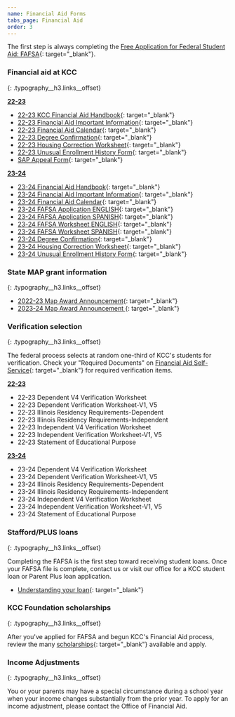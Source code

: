 ```yaml
---
name: Financial Aid Forms
tabs_page: Financial Aid
order: 3
---
```

The first step is always completing the [Free Application for Federal Student Aid: FAFSA](http://www.fafsa.gov/){: target="_blank"}.

### Financial aid at KCC
{: .typography__h3.links__offset}

**<u>22-23</u>**

* [22-23 KCC Financial Aid Handbook](../uploads/pdf/1-up-Financial-Aid-Handbook-2022-23.pdf){: target="_blank"}
* [22-23 Financial Aid Important Information](../uploads/pdf/22-23-Financial-Aid-Important-Information.pdf){: target="_blank"}
* [22-23 Financial Aid Calendar](../uploads/pdf/22-23-FA-Calendar.pdf){: target="_blank"}
* [22-23 Degree Confirmation](../uploads/pdf/22-23-Degree-Confirmation.pdf){: target="_blank"}
* [22-23 Housing Correction Worksheet](../uploads/pdf/22-23-Housing-Correction-Worksheet.pdf){: target="_blank"}
* [22-23 Unusual Enrollment History Form](../uploads/pdf/22-23-Unusual-Enrollment-History-Form.pdf){: target="_blank"}
* [SAP Appeal Form](../uploads/pdf/SAP-Appeal-Form.pdf){: target="_blank"}

**<u>23-24</u>**

* [23-24 Financial Aid Handbook](../uploads/pdf/23-24-Financial-Aid-Handbook.pdf){: target="_blank"}
* [23-24 Financial Aid Important Information](../uploads/pdf/23-24-Financial-Aid-Important-Information.pdf){: target="_blank"}
* [23-24 Financial Aid Calendar](../uploads/pdf/23-24-Financial-Aid-Calendar.pdf){: target="_blank"}
* [23-24 FAFSA Application ENGLISH](../uploads/pdf/2023-24-FAFSA-application-English.pdf){: target="_blank"}
* [23-24 FAFSA Application SPANISH](../uploads/pdf/2023-24-FAFSA-application-Spanish.pdf){: target="_blank"}
* [23-24 FAFSA Worksheet ENGLISH](../uploads/pdf/2023-24-fafsa-worksheet--ENGLISH.pdf){: target="_blank"}
* [23-24 FAFSA Worksheet SPANISH](../uploads/pdf/2023-24-fafsa-worksheet--SPANISH.pdf){: target="_blank"}
* [23-24 Degree Confirmation](../uploads/pdf/23-24-Degree-Confirmation.pdf){: target="_blank"}
* [23-24 Housing Correction Worksheet](../uploads/pdf/23-24-Housing-Correction-Worksheet.pdf){: target="_blank"}
* [23-24 Unusual Enrollment History Form](../uploads/pdf/23-24-Unusual-Enrollment-History-Form.pdf){: target="_blank"}

### State MAP grant information
{: .typography__h3.links__offset}

* [2022-23 Map Award Announcement​](../uploads/pdf/22-23-MAP-Award-Announcement.pdf){: target="_blank"}
* [2023-24 Map Award Announcement&nbsp;](../uploads/pdf/23-24-MAP-Award-Announcement.pdf){: target="_blank"}

### Verification selection
{: .typography__h3.links__offset}

The federal process selects at random one-third of KCC's students for verification. Check your "Required Documents" on [Financial Aid Self-Service](https://selfservice.kcc.edu/Student/FinancialAid/Home){: target="_blank"} for required verification items.&nbsp;

**<u>22-23</u>**

* 22-23 Dependent V4 Verification Worksheet
* 22-23 Dependent Verification Worksheet-V1, V5
* 22-23 Illinois Residency Requirements-Dependent
* 22-23 Illinois Residency Requirements-Independent
* 22-23 Independent V4 Verification Worksheet
* 22-23 Independent Verification Worksheet-V1, V5
* 22-23 Statement of Educational Purpose

**<u>23-24</u>**

* 23-24 Dependent V4 Verification Worksheet
* 23-24 Dependent Verification Worksheet-V1, V5
* 23-24 Illinois Residency Requirements-Dependent
* 23-24 Illinois Residency Requirements-Independent
* 23-24 Independent V4 Verification Worksheet
* 23-24 Independent Verification Worksheet-V1, V5
* 23-24 Statement of Educational Purpose

### Stafford/PLUS loans
{: .typography__h3.links__offset}

Completing the FAFSA is the first step toward receiving student loans. Once your FAFSA file is complete, contact us or visit our office for a KCC student loan or Parent Plus loan application.

* [Understanding your loan](../uploads/understanding-federal-direct-staff-Loan.pdf){: target="_blank"}

### KCC Foundation scholarships
{: .typography__h3.links__offset}

After you've applied for FAFSA and begun KCC's Financial Aid process, review the many [scholarships](http://foundation.kcc.edu/scholarships/){: target="_blank"} available and apply.

### Income Adjustments
{: .typography__h3.links__offset}

You or your parents may have a special circumstance during a school year when your income changes substantially from the prior year. To apply for an income adjustment, please contact the Office of Financial Aid.​​​​